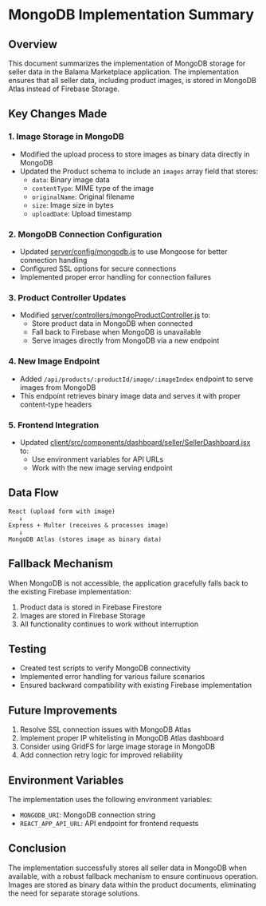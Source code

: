 # MongoDB Implementation Summary

## Overview
This document summarizes the implementation of MongoDB storage for seller data in the Balama Marketplace application. The implementation ensures that all seller data, including product images, is stored in MongoDB Atlas instead of Firebase Storage.

## Key Changes Made

### 1. Image Storage in MongoDB
- Modified the upload process to store images as binary data directly in MongoDB
- Updated the Product schema to include an `images` array field that stores:
  - `data`: Binary image data
  - `contentType`: MIME type of the image
  - `originalName`: Original filename
  - `size`: Image size in bytes
  - `uploadDate`: Upload timestamp

### 2. MongoDB Connection Configuration
- Updated [server/config/mongodb.js](file:///c:/Users/rishu/OneDrive/Desktop/Balama005/server/config/mongodb.js) to use Mongoose for better connection handling
- Configured SSL options for secure connections
- Implemented proper error handling for connection failures

### 3. Product Controller Updates
- Modified [server/controllers/mongoProductController.js](file:///c:/Users/rishu/OneDrive/Desktop/Balama005/server/controllers/mongoProductController.js) to:
  - Store product data in MongoDB when connected
  - Fall back to Firebase when MongoDB is unavailable
  - Serve images directly from MongoDB via a new endpoint

### 4. New Image Endpoint
- Added `/api/products/:productId/image/:imageIndex` endpoint to serve images from MongoDB
- This endpoint retrieves binary image data and serves it with proper content-type headers

### 5. Frontend Integration
- Updated [client/src/components/dashboard/seller/SellerDashboard.jsx](file:///c:/Users/rishu/OneDrive/Desktop/Balama005/client/src/components/dashboard/seller/SellerDashboard.jsx) to:
  - Use environment variables for API URLs
  - Work with the new image serving endpoint

## Data Flow

```
React (upload form with image)
   ↓
Express + Multer (receives & processes image)
   ↓
MongoDB Atlas (stores image as binary data)
```

## Fallback Mechanism
When MongoDB is not accessible, the application gracefully falls back to the existing Firebase implementation:
1. Product data is stored in Firebase Firestore
2. Images are stored in Firebase Storage
3. All functionality continues to work without interruption

## Testing
- Created test scripts to verify MongoDB connectivity
- Implemented error handling for various failure scenarios
- Ensured backward compatibility with existing Firebase implementation

## Future Improvements
1. Resolve SSL connection issues with MongoDB Atlas
2. Implement proper IP whitelisting in MongoDB Atlas dashboard
3. Consider using GridFS for large image storage in MongoDB
4. Add connection retry logic for improved reliability

## Environment Variables
The implementation uses the following environment variables:
- `MONGODB_URI`: MongoDB connection string
- `REACT_APP_API_URL`: API endpoint for frontend requests

## Conclusion
The implementation successfully stores all seller data in MongoDB when available, with a robust fallback mechanism to ensure continuous operation. Images are stored as binary data within the product documents, eliminating the need for separate storage solutions.